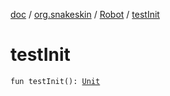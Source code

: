 [doc](../../index.md) / [org.snakeskin](../index.md) / [Robot](index.md) / [testInit](./test-init.md)

# testInit

`fun testInit(): `[`Unit`](https://kotlinlang.org/api/latest/jvm/stdlib/kotlin/-unit/index.html)